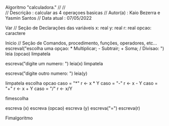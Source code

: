Algoritmo "calculadora."
// 
//  
// Descrição   : calcular as 4 operaçoes basicas
// Autor(a)    : Kaio Bezerra e Yasmin Santos
// Data atual  : 07/05/2022


Var
// Seção de Declarações das variáveis 
x: real
y: real
r: real
opcao: caractere


Inicio
// Seção de Comandos, procedimento, funções, operadores, etc... 
escreval("escolha uma opçao: * Multiplicar;  - Subtrair; + Soma; / Divisao: ")
leia (opcao)
limpatela

  escreva("digite um numero: ")
leia(x)
limpatela



  escreva("digite outro numero: ")
leia(y)

 limpatela
escolha opcao
caso = "*"
      r <- x * Y
caso = "-"
      r <- x - Y
caso = "+"
      r <- x + Y
caso = "/"
      r <- x/Y

 fimescolha



 escreva (x)
 escreva (opcao)
 escreva (y)
escreva("=")
escreva(r)



Fimalgoritmo
